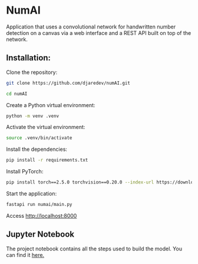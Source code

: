 # NumAI
Application that uses a convolutional network for handwritten number detection on a canvas via a web interface and a REST API built on top of the network.

## Installation:

Clone the repository:

```bash
git clone https://github.com/djaredev/numAI.git

cd numAI
```
Create a Python virtual environment:
```bash
python -m venv .venv
```
Activate the virtual environment:

```bash
source .venv/bin/activate
```

Install the dependencies:

```bash
pip install -r requirements.txt
```

Install PyTorch:

```bash
pip install torch==2.5.0 torchvision==0.20.0 --index-url https://download.pytorch.org/whl/cpu
```

Start the application:

```bash
fastapi run numai/main.py
```

Access [http://localhost:8000](http://localhost:8000)

## Jupyter Notebook

The project notebook contains all the steps used to build the model. You can find it [here.](numai/CNN/Project_CNN.ipynb)

